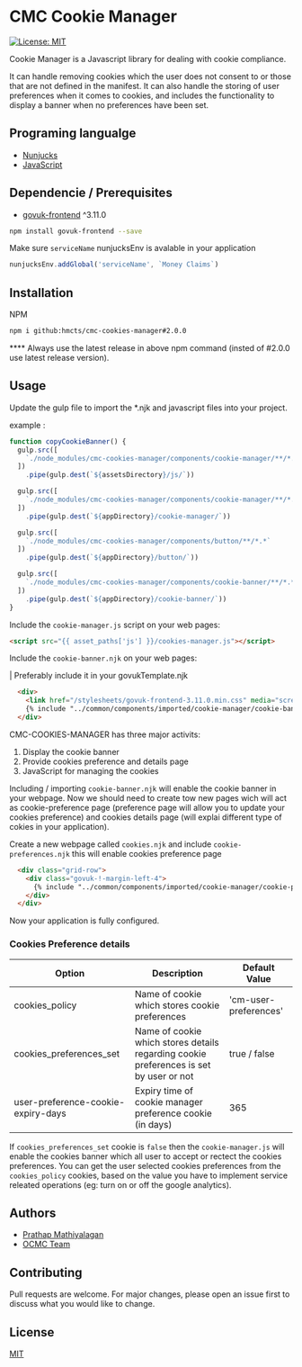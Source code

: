 # CMC Cookie Manager
[![License: MIT](https://img.shields.io/badge/License-MIT-yellow.svg)](https://opensource.org/licenses/MIT)

Cookie Manager is a Javascript library for dealing with cookie compliance.

It can handle removing cookies which the user does not consent to or those that are not defined in the manifest.
It can also handle the storing of user preferences when it comes to cookies, and includes the functionality to display a banner when no
preferences have been set.

## Programing langualge

* [Nunjucks](https://mozilla.github.io/nunjucks/)
* [JavaScript](https://www.javascript.com/)

## Dependencie / Prerequisites 

* [govuk-frontend](https://www.npmjs.com/package/govuk-frontend) ^3.11.0

```bash
npm install govuk-frontend --save
```

Make sure `serviceName` nunjucksEnv is avalable in your application

```typescript
nunjucksEnv.addGlobal('serviceName', `Money Claims`)
```

## Installation

NPM

```bash
npm i github:hmcts/cmc-cookies-manager#2.0.0
```
**** Always use the latest release in above npm command (insted of #2.0.0 use latest release version).

## Usage

Update the gulp file to import the *.njk and javascript files into your project.

example :

```javascript
function copyCookieBanner() {
  gulp.src([
    `./node_modules/cmc-cookies-manager/components/cookie-manager/**/*.js`
  ])
    .pipe(gulp.dest(`${assetsDirectory}/js/`))

  gulp.src([
    `./node_modules/cmc-cookies-manager/components/cookie-manager/**/*.njk`
  ])
    .pipe(gulp.dest(`${appDirectory}/cookie-manager/`))

  gulp.src([
    `./node_modules/cmc-cookies-manager/components/button/**/*.*`
  ])
    .pipe(gulp.dest(`${appDirectory}/button/`))

  gulp.src([
    `./node_modules/cmc-cookies-manager/components/cookie-banner/**/*.*`
  ])
    .pipe(gulp.dest(`${appDirectory}/cookie-banner/`))
}
```

Include the `cookie-manager.js` script on your web pages:

```html
<script src="{{ asset_paths['js'] }}/cookies-manager.js"></script>
```

Include the `cookie-banner.njk` on your web pages:

| Preferably include it in your govukTemplate.njk

```html
  <div>
    <link href="/stylesheets/govuk-frontend-3.11.0.min.css" media="screen" rel="stylesheet" type="text/css"/>
    {% include "../common/components/imported/cookie-manager/cookie-banner.njk" %}
  </div>
```

CMC-COOKIES-MANAGER has three major activits:

1. Display the cookie banner
2. Provide cookies preference and details page
3. JavaScript for managing the cookies

Including / importing `cookie-banner.njk` will enable the cookie banner in your webpage. Now we should need to create tow new pages wich will act as cookie-preference page (preference page will allow you to update your cookies preference) and cookies details page (will explai different type of cokies in your application).

Create a new webpage called `cookies.njk` and include `cookie-preferences.njk` this will enable cookies preference page

```html
  <div class="grid-row">
    <div class="govuk-!-margin-left-4">
      {% include "../common/components/imported/cookie-manager/cookie-preferences.njk" %}
    </div>
  </div>
```

Now your application is fully configured.

### Cookies Preference details
| Option | Description | Default Value |
| --- | --- | --- |
| cookies_policy | Name of cookie which stores cookie preferences | 'cm-user-preferences' |
| cookies_preferences_set | Name of cookie which stores details regarding cookie preferences is set by user or not | true / false |
| user-preference-cookie-expiry-days | Expiry time of cookie manager preference cookie (in days) | 365 |

If `cookies_preferences_set` cookie is `false` then the `cookie-manager.js` will enable the cookies banner which all user to accept or rectect the cookies preferences. You can get the user selected cookies preferences from the `cookies_policy` cookies, based on the value you have to implement service releated operations (eg: turn on or off the google analytics).


## Authors

* [Prathap Mathiyalagan](https://github.com/pradhap87)
* [OCMC Team](https://github.com/orgs/hmcts/teams/cmc)

## Contributing
Pull requests are welcome. For major changes, please open an issue first to discuss what you would like to change.

## License
[MIT](https://choosealicense.com/licenses/mit/)